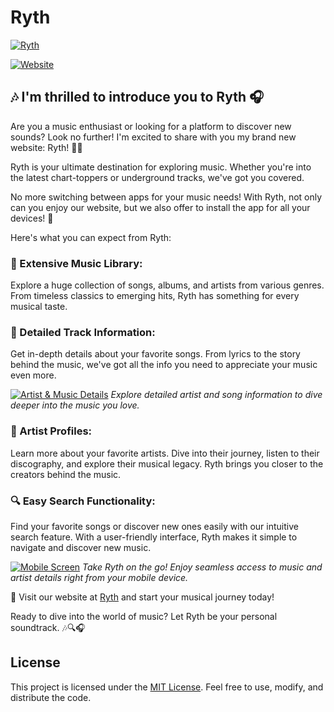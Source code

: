 # Ryth

[![Ryth](https://fachryafrz.vercel.app/projects/ryth/home.png)](https://ryth.vercel.app)

[![Website](https://img.shields.io/badge/Ryth-Discover%20your%20musical%20journey%20now!-blue)](https://ryth.vercel.app)

## 🎶 I'm thrilled to introduce you to Ryth 🎧

Are you a music enthusiast or looking for a platform to discover new sounds? Look no further! I'm excited to share with you my brand new website: Ryth! 🎤🎶

Ryth is your ultimate destination for exploring music. Whether you're into the latest chart-toppers or underground tracks, we've got you covered.

No more switching between apps for your music needs! With Ryth, not only can you enjoy our website, but we also offer to install the app for all your devices! 📱

Here's what you can expect from Ryth:

### 🎵 Extensive Music Library:

Explore a huge collection of songs, albums, and artists from various genres. From timeless classics to emerging hits, Ryth has something for every musical taste.

### 📝 Detailed Track Information:

Get in-depth details about your favorite songs. From lyrics to the story behind the music, we've got all the info you need to appreciate your music even more.

[![Artist & Music Details](https://fachryafrz.vercel.app/projects/ryth/details.png)](https://ryth.vercel.app)
_Explore detailed artist and song information to dive deeper into the music you love._

### 👥 Artist Profiles:

Learn more about your favorite artists. Dive into their journey, listen to their discography, and explore their musical legacy. Ryth brings you closer to the creators behind the music.

### 🔍 Easy Search Functionality:

Find your favorite songs or discover new ones easily with our intuitive search feature. With a user-friendly interface, Ryth makes it simple to navigate and discover new music.

[![Mobile Screen](https://fachryafrz.vercel.app/projects/ryth/mobile.png)](https://ryth.vercel.app)
_Take Ryth on the go! Enjoy seamless access to music and artist details right from your mobile device._

🎉 Visit our website at [Ryth](https://ryth.vercel.app) and start your musical journey today!

Ready to dive into the world of music? Let Ryth be your personal soundtrack. 🎶🔍🎧

## License

This project is licensed under the [MIT License](LICENSE.md). Feel free to use, modify, and distribute the code.

